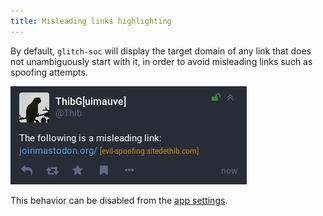 ```yaml
---
title: Misleading links highlighting
---
```


By default, `glitch-soc` will display the target domain of any link that does not
unambiguously start with it, in order to avoid misleading links such as spoofing
attempts.

![highlighted misleading link](./misleading-link.png)

This behavior can be disabled from the [app settings](../app-settings).
